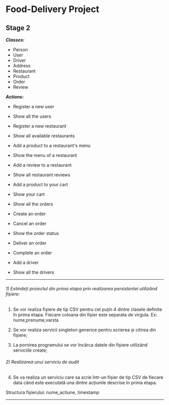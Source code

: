 # Food-Delivery Project

## Stage 2

***Classes:***
* Person
* User
* Driver
* Address  
* Restaurant
* Product
* Order  
* Review 

***Actions:***
* Register a new user
* Show all the users

* Register a new restaurant
* Show all available restaurants

* Add a product to a restaurant's menu
* Show the menu of a restaurant

* Add a review to a restaurant
* Show all restaurant reviews

* Add a product to your cart
* Show your cart

* Show all the orders

* Create an order
* Cancel an order
* Show the order status

* Deliver an order
* Complete an order

* Add a driver
* Show all the drivers

------------------------------------------------------------------------------------------------------------------------------------------------------------

###### 1) Extindeți proiectul din prima etapa prin realizarea persistentei utilizând fișiere:

1.  Se vor realiza fișiere de tip CSV pentru cel puțin 4 dintre clasele definite în prima etapa.
  Fiecare coloana din fișier este separata de virgula. 
   Ex: nume,prenume,varsta

2.  Se vor realiza servicii singleton generice pentru scrierea și citirea din fișiere;

3. La pornirea programului se vor încărca datele din fișiere utilizând serviciile create;

###### 2) Realizarea unui serviciu de audit

4. Se va realiza un serviciu care sa scrie într-un fișier de tip CSV de fiecare data când este executată una dintre acțiunile descrise în prima etapa.

Structura fișierului: nume_actiune, timestamp

------------------------------------------------------------------------------------------------------------------------------------------------------------
